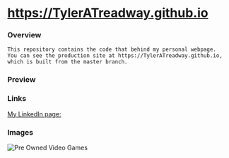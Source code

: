 # https://TylerATreadway.github.io


### Overview

```
This repository contains the code that behind my personal webpage.
You can see the production site at https://TylerATreadway.github.io, which is built from the master branch.
```


### Preview


### Links
[My LinkedIn page:](https://www.linkedin.com/in/tyler-treadway-798829159/)  



### Images
![Pre Owned Video Games](https://tyleratreadway.github.io/screenshot.png)  
